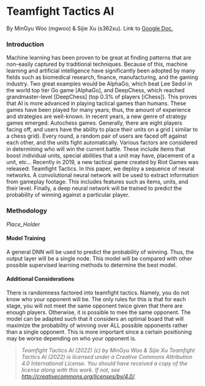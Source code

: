 # Teamfight Tactics AI

By MinGyu Woo (mgwoo) & Sijie Xu (s362xu). Link
to [Google Doc.](https://docs.google.com/document/d/1TIohlN5Y6Ei4vBfcC6VXBMQYowusdf0FM7Itbz9_bts/edit)

### Introduction

Machine learning has been proven to be great at finding patterns that are
non-easily captured by traditional techniques. Because of this, machine learning
and artificial intelligence have significantly been adopted by many fields such
as biomedical research, finance, manufacturing, and the gaming industry. Two
great examples would be AlphaGo, which beat Lee Sedol in the world top tier Go
game [AlphaGo], and DeepChess, which reached grandmaster-level [DeepChess] (top
0.3% of players [iChess]). This proves that AI is more advanced in playing
tactical games than humans. These games have been played for many years; thus,
the amount of experience and strategies are well-known. In recent years, a new
genre of strategy games emerged: Autochess games. Generally, there are eight
players facing off, and users have the ability to place their units on a grid (
similar to a chess grid). Every round, a random pair of users are faced off
against each other, and the units fight automatically. Various factors are
considered in determining who will win the current battle. These include items
that boost individual units, special abilities that a unit may have, placement
of a unit, etc… Recently in 2019, a new tactical game created by Riot Games was
released: Teamfight Tactics. In this paper, we deploy a sequence of neural
networks. A convolutional neural network will be used to extract information
from gameplay footage. This includes features such as items, units, and their
level. Finally, a deep neural network will be trained to predict the probability
of winning against a particular player.

### Methodology

*Place_Holder*

#### Model Training
A general DNN will be used to predict the probability of winning. Thus, the output layer will be a single node. This model will be compared with other possible supervised learning methods to determine the best model.

#### Additional Considerations
There is randomness factored into teamfight tactics. Namely, you do not know who your opponent will be. The only rules for this is that for each stage, you will not meet the same opponent twice given that there are enough players. Otherwise, it is possible to mee the same opponent. The model can be adapted such that it considers an optimal board that will maximize the probability of winning over ALL possible opponents rather than a single opponent. This is more important since a certain positioning may be worse depending on who your opponent is.


> *Teamfight Tactics AI (2022) (c) by MinGyu Woo & Sijie Xu* *Teamfight Tactics AI
> (2022) is licensed under a Creative Commons Attribution
> 4.0 International License.* *You should have received a copy of the
> license along with this work. If not, see
> <http://creativecommons.org/licenses/by/4.0/>.*
